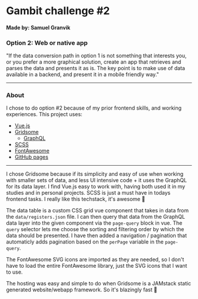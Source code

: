 # Gambit challenge #2 
#### Made by: Samuel Granvik


### Option 2: Web or native app
"If the data conversion path in option 1 is not something that interests you, or you prefer a more graphical solution, create an app that retrieves and parses the data and presents it as is. The key point is to make use of data available in a backend, and present it in a mobile friendly way." 

---

### About
I chose to do option #2 because of my prior frontend skills, and working experiences. 
This project uses:
- [Vue.js](https://vuejs.org/)
- [Gridsome](https://gridsome.org/)
    * [GraphQL](https://graphql.org/)
- [SCSS](https://sass-lang.com/)
- [FontAwesome](https://fontawesome.com/)
- [GitHub pages](https://krullmizter.github.io/gambit-app/)

---

I chose Gridsome because if its simplicity and easy of use when working with smaller sets of data, and less UI intensive code + it uses the GraphQL for its data layer. I find Vue.js easy to work with, having both used it in my studies and in personal projects. SCSS is just a must have in todays frontend tasks. I really like this techstack, it's awesome 🤟

The data table is a custom CSS grid vue component that takes in data from the `data/registers.json` file. I can then query that data from the GraphQL data layer into the given component via the `page-query` block in vue. The `query` selector lets me choose the sorting and filtering order by which the data should be presented. I have then added a navigation / pagination that automaticly adds pagination based on the `perPage` variable in the `page-query`.

The FontAwesome SVG icons are imported as they are needed, so I don't have to load the entire FontAwesome library, just the SVG icons that I want to use.

The hosting was easy and simple to do when Gridsome is a JAMstack static generated website/webapp framework. So it's blazingly fast 🚀
